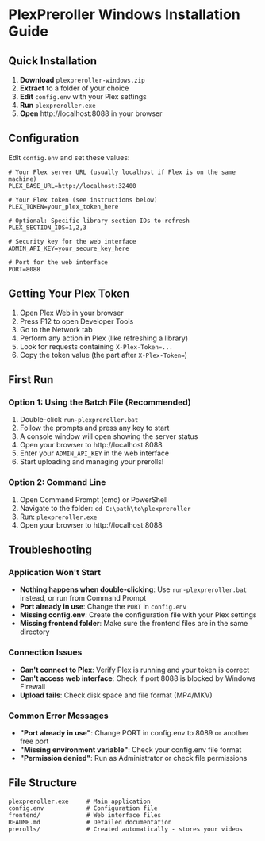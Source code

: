 # PlexPreroller Windows Installation Guide

## Quick Installation

1. **Download** `plexpreroller-windows.zip`
2. **Extract** to a folder of your choice
3. **Edit** `config.env` with your Plex settings
4. **Run** `plexpreroller.exe`
5. **Open** http://localhost:8088 in your browser

## Configuration

Edit `config.env` and set these values:

```env
# Your Plex server URL (usually localhost if Plex is on the same machine)
PLEX_BASE_URL=http://localhost:32400

# Your Plex token (see instructions below)
PLEX_TOKEN=your_plex_token_here

# Optional: Specific library section IDs to refresh
PLEX_SECTION_IDS=1,2,3

# Security key for the web interface
ADMIN_API_KEY=your_secure_key_here

# Port for the web interface
PORT=8088
```

## Getting Your Plex Token

1. Open Plex Web in your browser
2. Press F12 to open Developer Tools
3. Go to the Network tab
4. Perform any action in Plex (like refreshing a library)
5. Look for requests containing `X-Plex-Token=...`
6. Copy the token value (the part after `X-Plex-Token=`)

## First Run

### Option 1: Using the Batch File (Recommended)
1. Double-click `run-plexpreroller.bat`
2. Follow the prompts and press any key to start
3. A console window will open showing the server status
4. Open your browser to http://localhost:8088
5. Enter your `ADMIN_API_KEY` in the web interface
6. Start uploading and managing your prerolls!

### Option 2: Command Line
1. Open Command Prompt (cmd) or PowerShell
2. Navigate to the folder: `cd C:\path\to\plexpreroller`
3. Run: `plexpreroller.exe`
4. Open your browser to http://localhost:8088

## Troubleshooting

### Application Won't Start
- **Nothing happens when double-clicking**: Use `run-plexpreroller.bat` instead, or run from Command Prompt
- **Port already in use**: Change the `PORT` in `config.env`
- **Missing config.env**: Create the configuration file with your Plex settings
- **Missing frontend folder**: Make sure the frontend files are in the same directory

### Connection Issues
- **Can't connect to Plex**: Verify Plex is running and your token is correct
- **Can't access web interface**: Check if port 8088 is blocked by Windows Firewall
- **Upload fails**: Check disk space and file format (MP4/MKV)

### Common Error Messages
- **"Port already in use"**: Change PORT in config.env to 8089 or another free port
- **"Missing environment variable"**: Check your config.env file format
- **"Permission denied"**: Run as Administrator or check file permissions

## File Structure

```
plexpreroller.exe     # Main application
config.env            # Configuration file
frontend/             # Web interface files
README.md             # Detailed documentation
prerolls/             # Created automatically - stores your videos
```
